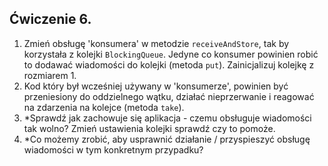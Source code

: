## Ćwiczenie 6.

1. Zmień obsługę 'konsumera' w metodzie `receiveAndStore`,
   tak by korzystała z kolejki `BlockingQueue`.
   Jedyne co konsumer powinien robić to dodawać wiadomości do kolejki (metoda `put`).
   Zainicjalizuj kolejkę z rozmiarem 1.
2. Kod który był wcześniej używany w 'konsumerze',
   powinien być przeniesiony do oddzielnego wątku, działać nieprzerwanie
   i reagować na zdarzenia na kolejce (metoda `take`).
3. *Sprawdź jak zachowuje się aplikacja - czemu obsługuje wiadomości tak wolno? Zmień ustawienia kolejki
   sprawdź czy to pomoże.
4. *Co możemy zrobić, aby usprawnić działanie / przyspieszyć obsługę wiadomości w tym konkretnym przypadku?
